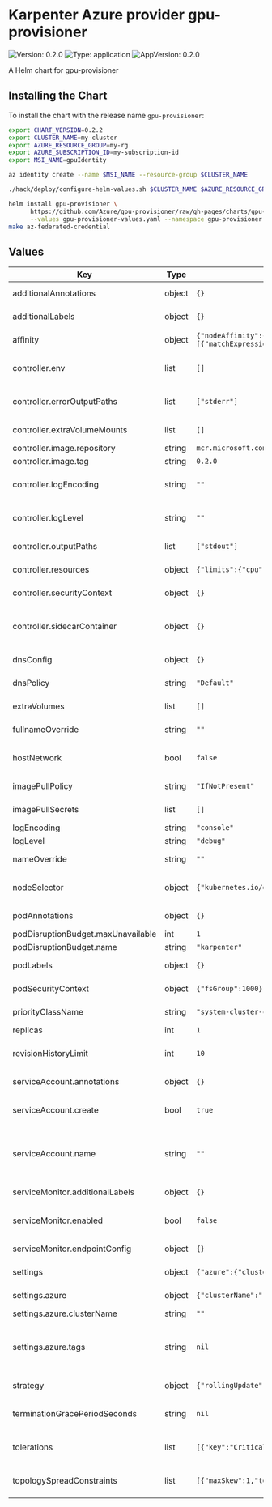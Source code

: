 # Karpenter Azure provider gpu-provisioner

![Version: 0.2.0](https://img.shields.io/badge/Version-0.2.0-informational?style=flat-square) ![Type: application](https://img.shields.io/badge/Type-application-informational?style=flat-square) ![AppVersion: 0.2.0](https://img.shields.io/badge/AppVersion-0.2.0-informational?style=flat-square)

A Helm chart for gpu-provisioner

## Installing the Chart

To install the chart with the release name `gpu-provisioner`:

```bash
export CHART_VERSION=0.2.2
export CLUSTER_NAME=my-cluster
export AZURE_RESOURCE_GROUP=my-rg
export AZURE_SUBSCRIPTION_ID=my-subscription-id
export MSI_NAME=gpuIdentity

az identity create --name $MSI_NAME --resource-group $CLUSTER_NAME

./hack/deploy/configure-helm-values.sh $CLUSTER_NAME $AZURE_RESOURCE_GROUP $MSI_NAME

helm install gpu-provisioner \
      https://github.com/Azure/gpu-provisioner/raw/gh-pages/charts/gpu-provisioner-$CHART_VERSION.tgz \
      --values gpu-provisioner-values.yaml --namespace gpu-provisioner --create-namespace --wait
make az-federated-credential
```

## Values

| Key                                | Type   | Default                                                                                                                                                                                | Description                                                                                                            |
|------------------------------------|--------|----------------------------------------------------------------------------------------------------------------------------------------------------------------------------------------|------------------------------------------------------------------------------------------------------------------------|
| additionalAnnotations              | object | `{}`                                                                                                                                                                                   | Additional annotations to add into metadata.                                                                           |
| additionalLabels                   | object | `{}`                                                                                                                                                                                   | Additional labels to add into metadata.                                                                                |
| affinity                           | object | `{"nodeAffinity":{"requiredDuringSchedulingIgnoredDuringExecution":{"nodeSelectorTerms":[{"matchExpressions":[{"key":"karpenter.sh/provisioner-name","operator":"DoesNotExist"}]}]}}}` | Affinity rules for scheduling the pod.                                                                                 |
| controller.env                     | list   | `[]`                                                                                                                                                                                   | Additional environment variables for the controller pod.                                                               |
| controller.errorOutputPaths        | list   | `["stderr"]`                                                                                                                                                                           | Controller errorOutputPaths - default to stderr only                                                                   |
| controller.extraVolumeMounts       | list   | `[]`                                                                                                                                                                                   | Additional volumeMounts for the controller pod.                                                                        |
| controller.image.repository        | string | `mcr.microsoft.com/aks/kaito/gpu-provisioner`                                                                                                                                          |                                                                                                                        |
| controller.image.tag               | string | `0.2.0`                                                                                                                                                                                |                                                                                                                        |
| controller.logEncoding             | string | `""`                                                                                                                                                                                   | Controller log encoding, defaults to the global log encoding                                                           |
| controller.logLevel                | string | `""`                                                                                                                                                                                   | Controller log level, defaults to the global log level                                                                 |
| controller.outputPaths             | list   | `["stdout"]`                                                                                                                                                                           | Controller outputPaths - default to stdout only                                                                        |
| controller.resources               | object | `{"limits":{"cpu":1,"memory":"1Gi"},"requests":{"cpu":1,"memory":"1Gi"}}`                                                                                                              | Resources for the controller pod.                                                                                      |
| controller.securityContext         | object | `{}`                                                                                                                                                                                   | SecurityContext for the controller container.                                                                          |
| controller.sidecarContainer        | object | `{}`                                                                                                                                                                                   | Additional sideCarContainer config - this will also inherit volume mounts from deployment                              |
| dnsConfig                          | object | `{}`                                                                                                                                                                                   | Configure DNS Config for the pod                                                                                       |
| dnsPolicy                          | string | `"Default"`                                                                                                                                                                            | Configure the DNS Policy for the pod                                                                                   |
| extraVolumes                       | list   | `[]`                                                                                                                                                                                   | Additional volumes for the pod.                                                                                        |
| fullnameOverride                   | string | `""`                                                                                                                                                                                   | Overrides the chart's computed fullname.                                                                               |
| hostNetwork                        | bool   | `false`                                                                                                                                                                                | Bind the pod to the host network. This is required when using a custom CNI.                                            |
| imagePullPolicy                    | string | `"IfNotPresent"`                                                                                                                                                                       | Image pull policy for Docker images.                                                                                   |
| imagePullSecrets                   | list   | `[]`                                                                                                                                                                                   | Image pull secrets for Docker images.                                                                                  |
| logEncoding                        | string | `"console"`                                                                                                                                                                            | Global log encoding                                                                                                    |
| logLevel                           | string | `"debug"`                                                                                                                                                                              | Global log level                                                                                                       |
| nameOverride                       | string | `""`                                                                                                                                                                                   | Overrides the chart's name.                                                                                            |
| nodeSelector                       | object | `{"kubernetes.io/os":"linux"}`                                                                                                                                                         | Node selectors to schedule the pod to nodes with labels.                                                               |
| podAnnotations                     | object | `{}`                                                                                                                                                                                   | Additional annotations for the pod.                                                                                    |
| podDisruptionBudget.maxUnavailable | int    | `1`                                                                                                                                                                                    |                                                                                                                        |
| podDisruptionBudget.name           | string | `"karpenter"`                                                                                                                                                                          |                                                                                                                        |
| podLabels                          | object | `{}`                                                                                                                                                                                   | Additional labels for the pod.                                                                                         |
| podSecurityContext                 | object | `{"fsGroup":1000}`                                                                                                                                                                     | SecurityContext for the pod.                                                                                           |
| priorityClassName                  | string | `"system-cluster-critical"`                                                                                                                                                            | PriorityClass name for the pod.                                                                                        |
| replicas                           | int    | `1`                                                                                                                                                                                    | Number of replicas.                                                                                                    |
| revisionHistoryLimit               | int    | `10`                                                                                                                                                                                   | The number of old ReplicaSets to retain to allow rollback.                                                             |
| serviceAccount.annotations         | object | `{}`                                                                                                                                                                                   | Additional annotations for the ServiceAccount.                                                                         |
| serviceAccount.create              | bool   | `true`                                                                                                                                                                                 | Specifies if a ServiceAccount should be created.                                                                       |
| serviceAccount.name                | string | `""`                                                                                                                                                                                   | The name of the ServiceAccount to use. If not set and create is true, a name is generated using the fullname template. |
| serviceMonitor.additionalLabels    | object | `{}`                                                                                                                                                                                   | Additional labels for the ServiceMonitor.                                                                              |
| serviceMonitor.enabled             | bool   | `false`                                                                                                                                                                                | Specifies whether a ServiceMonitor should be created.                                                                  |
| serviceMonitor.endpointConfig      | object | `{}`                                                                                                                                                                                   | Endpoint configuration for the ServiceMonitor.                                                                         |
| settings                           | object | `{"azure":{"clusterName":"","tags":null}}`                                                                                                                                             | Global Settings to configure Karpenter                                                                                 |
| settings.azure                     | object | `{"clusterName":"","tags":null}`                                                                                                                                                       | Azure-specific configuration values                                                                                    |
| settings.azure.clusterName         | string | `""`                                                                                                                                                                                   | Cluster name.                                                                                                          |  |
| settings.azure.tags                | string | `nil`                                                                                                                                                                                  | The global tags to use on all Azure infrastructure resources (launch templates, instances, SQS queue, etc.)            |
| strategy                           | object | `{"rollingUpdate":{"maxUnavailable":1}}`                                                                                                                                               | Strategy for updating the pod.                                                                                         |
| terminationGracePeriodSeconds      | string | `nil`                                                                                                                                                                                  | Override the default termination grace period for the pod.                                                             |
| tolerations                        | list   | `[{"key":"CriticalAddonsOnly","operator":"Exists"}]`                                                                                                                                   | Tolerations to allow the pod to be scheduled to nodes with taints.                                                     |
| topologySpreadConstraints          | list   | `[{"maxSkew":1,"topologyKey":"topology.kubernetes.io/zone","whenUnsatisfiable":"ScheduleAnyway"}]`                                                                                     | topologySpreadConstraints to increase the controller resilience                                                        |

